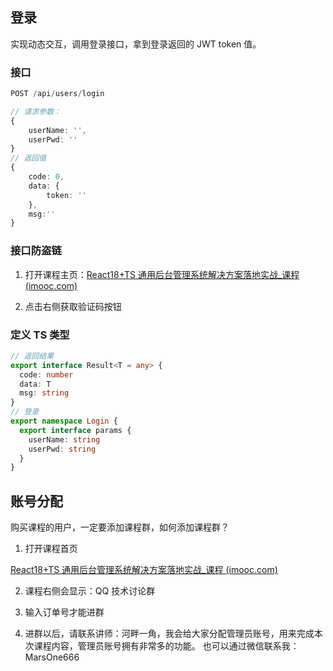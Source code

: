 ## 登录

实现动态交互，调用登录接口，拿到登录返回的 JWT token 值。

### 接口

```ts
POST /api/users/login

// 请求参数：
{
    userName: '',
    userPwd: ''
}
// 返回值
{
    code: 0,
    data: {
        token: ''
    },
    msg:''
}
```

### 接口防盗链

1. 打开课程主页：[React18+TS 通用后台管理系统解决方案落地实战\_课程 (imooc.com)](https://coding.imooc.com/learn/list/644.html)

2. 点击右侧获取验证码按钮

### 定义 TS 类型

```ts
// 返回结果
export interface Result<T = any> {
  code: number
  data: T
  msg: string
}
// 登录
export namespace Login {
  export interface params {
    userName: string
    userPwd: string
  }
}
```

## 账号分配

购买课程的用户，一定要添加课程群，如何添加课程群？

1. 打开课程首页

[React18+TS 通用后台管理系统解决方案落地实战\_课程 (imooc.com)](https://coding.imooc.com/learn/list/644.html)

2. 课程右侧会显示：QQ 技术讨论群

3. 输入订单号才能进群

4. 进群以后，请联系讲师：河畔一角，我会给大家分配管理员账号，用来完成本次课程内容，管理员账号拥有非常多的功能。 也可以通过微信联系我：MarsOne666
